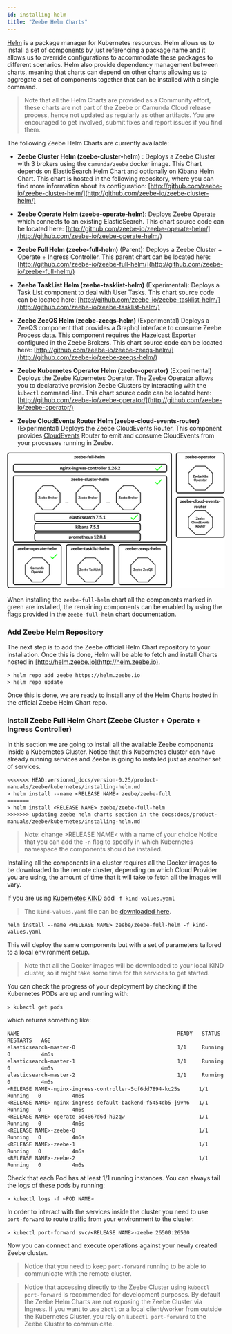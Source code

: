 ```yaml
---
id: installing-helm
title: "Zeebe Helm Charts"
---
```


[Helm](https://github.com/helm/helm) is a package manager for Kubernetes resources. Helm allows us to install a set of components by just referencing a package name and it allows us to override configurations to accommodate these packages to different scenarios. Helm also provide dependency management between charts, meaning that charts can depend on other charts allowing us to aggregate a set of components together that can be installed with a single command. 

> Note that all the Helm Charts are provided as a Community effort, these charts are not part of the Zeebe or Camunda Cloud release process, hence not updated as regularly as other artifacts. You are encouraged to get involved, submit fixes and report issues if you find them. 

The following Zeebe Helm Charts are currently available: 

- **Zeebe Cluster Helm (zeebe-cluster-helm)** : Deploys a Zeebe Cluster with 3 brokers using the `camunda/zeebe` docker image. This Chart depends on ElasticSearch Helm Chart and optionally on Kibana Helm Chart. This chart is hosted in the following repository, where you can find more information about its configuration: [http://github.com/zeebe-io/zeebe-cluster-helm/](http://github.com/zeebe-io/zeebe-cluster-helm/)
- **Zeebe Operate Helm (zeebe-operate-helm)**: Deploys Zeebe Operate which connects to an existing ElasticSearch. This chart source code can be located here: [http://github.com/zeebe-io/zeebe-operate-helm/](http://github.com/zeebe-io/zeebe-operate-helm/)
- **Zeebe Full Helm (zeebe-full-helm)** (Parent): Deploys a Zeebe Cluster + Operate + Ingress Controller. This parent chart can be located here: [http://github.com/zeebe-io/zeebe-full-helm/](http://github.com/zeebe-io/zeebe-full-helm/)

- **Zeebe TaskList Helm (zeebe-tasklist-helm)** (Experimental): Deploys a Task List component to deal with User Tasks. This chart source code can be located here: [http://github.com/zeebe-io/zeebe-tasklist-helm/](http://github.com/zeebe-io/zeebe-tasklist-helm/)

- **Zeebe ZeeQS Helm (zeebe-zeeqs-helm)** (Experimental) Deploys a ZeeQS component that provides a Graphql interface to consume Zeebe Process data. This component requires the Hazelcast Exporter configured in the Zeebe Brokers. This chart source code can be located here: [http://github.com/zeebe-io/zeebe-zeeqs-helm/](http://github.com/zeebe-io/zeebe-zeeqs-helm/)

- **Zeebe Kubernetes Operator Helm (zeebe-operator)** (Experimental) Deploys the Zeebe Kubernetes Operator. The Zeebe Operator allows you to declarative provision Zeebe Clusters by interacting with the `kubectl` command-line. This chart source code can be located here: [http://github.com/zeebe-io/zeebe-operator/](http://github.com/zeebe-io/zeebe-operator/)

- **Zeebe CloudEvents Router Helm (zeebe-cloud-events-router)** (Experimental) Deploys the Zeebe CloudEvents Router. This component provides [CloudEvents](http://cloudevents.io) Router to emit and consume CloudEvents from your processes running in Zeebe.

![Charts](assets/zeebe-helm-charts.png)

When installing the `zeebe-full-helm` chart all the components marked in green are installed, the remaining components can be enabled by using the flags provided in the `zeebe-full-helm` chart documentation. 

### Add Zeebe Helm Repository

The next step is to add the Zeebe official Helm Chart repository to your installation. Once this is done, Helm will be able to fetch and install Charts hosted in [http://helm.zeebe.io](http://helm.zeebe.io).
```
> helm repo add zeebe https://helm.zeebe.io
> helm repo update
```

Once this is done, we are ready to install any of the Helm Charts hosted in the official Zeebe Helm Chart repo. 


### Install Zeebe Full Helm Chart (Zeebe Cluster + Operate + Ingress Controller)

In this section we are going to install all the available Zeebe components inside a Kubernetes Cluster. Notice that this Kubernetes cluster can have already running services and Zeebe is going to installed just as another set of services. 

```
<<<<<<< HEAD:versioned_docs/version-0.25/product-manuals/zeebe/kubernetes/installing-helm.md
> helm install --name <RELEASE NAME> zeebe/zeebe-full
=======
> helm install <RELEASE NAME> zeebe/zeebe-full-helm
>>>>>>> updating zeebe helm charts section in the docs:docs/product-manuals/zeebe/kubernetes/installing-helm.md
```

> Note: change &gt;RELEASE NAME&lt; with a name of your choice
> Notice that you can add the `-n` flag to specify in which Kubernetes namespace the components should be installed.

Installing all the components in a cluster requires all the Docker images to be downloaded to the remote cluster, depending on which Cloud Provider you are using, the amount of time that it will take to fetch all the images will vary. 

If you are using [Kubernetes KIND](https://github.com/kubernetes-sigs/kind) add `-f kind-values.yaml`
> The `kind-values.yaml` file can be [downloaded here](assets/kind-values.yaml).
```
helm install --name <RELEASE NAME> zeebe/zeebe-full-helm -f kind-values.yaml
```

This will deploy the same components but with a set of parameters tailored to a local environment setup. 
> Note that all the Docker images will be downloaded to your local KIND cluster, so it might take some time for the services to get started. 

You can check the progress of your deployment by checking if the Kubernetes PODs are up and running with:
```
> kubectl get pods
```

which returns something like: 
```
NAME                                                   READY   STATUS    RESTARTS   AGE
elasticsearch-master-0                                 1/1     Running   0          4m6s
elasticsearch-master-1                                 1/1     Running   0          4m6s
elasticsearch-master-2                                 1/1     Running   0          4m6s
<RELEASE NAME>-nginx-ingress-controller-5cf6dd7894-kc25s      1/1     Running   0          4m6s
<RELEASE NAME>-nginx-ingress-default-backend-f5454db5-j9vh6   1/1     Running   0          4m6s
<RELEASE NAME>-operate-5d4867d6d-h9zqw                        1/1     Running   0          4m6s
<RELEASE NAME>-zeebe-0                                        1/1     Running   0          4m6s
<RELEASE NAME>-zeebe-1                                        1/1     Running   0          4m6s
<RELEASE NAME>-zeebe-2                                        1/1     Running   0          4m6s
```

Check that each Pod has at least 1/1 running instances. You can always tail the logs of these pods by running:
```
> kubectl logs -f <POD NAME> 
```

In order to interact with the services inside the cluster you need to use `port-forward` to route traffic from your environment to the cluster. 
```
> kubectl port-forward svc/<RELEASE NAME>-zeebe 26500:26500
```

Now you can connect and execute operations against your newly created Zeebe cluster. 

> Notice that you need to keep `port-forward` running to be able to communicate with the remote cluster.

> Notice that accessing directly to the Zeebe Cluster using `kubectl port-forward` is recommended for development purposes. By default the Zeebe Helm Charts are not exposing the Zeebe Cluster via Ingress. If you want to use `zbctl` or a local client/worker from outside the Kubernetes Cluster, you rely on `kubectl port-forward` to the Zeebe Cluster to communicate.
